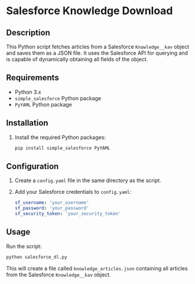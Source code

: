 # Salesforce Knowledge Download

## Description

This Python script fetches articles from a Salesforce `Knowledge__kav` object and saves them as a JSON file. It uses the Salesforce API for querying and is capable of dynamically obtaining all fields of the object.

## Requirements

- Python 3.x
- `simple_salesforce` Python package
- `PyYAML` Python package

## Installation

1. Install the required Python packages:

    ```bash
    pip install simple_salesforce PyYAML
    ```

## Configuration

1. Create a `config.yaml` file in the same directory as the script.

2. Add your Salesforce credentials to `config.yaml`:

    ```yaml
    sf_username: 'your_username'
    sf_password: 'your_password'
    sf_security_token: 'your_security_token'
    ```

## Usage

Run the script:

```bash
python salesforce_dl.py
```

This will create a file called `knowledge_articles.json` containing all articles from the Salesforce `Knowledge__kav` object.